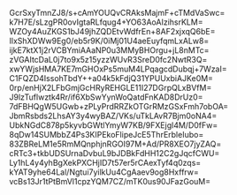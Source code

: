 GcrSxyTmnZJ8/s+cAmYOUQvCRAksMajmF+cTMdVaSwc=
k7H7E/sLzgPR0ovIgtaRLfqug4+YO63AoAIzihsrKLM=
WZOy4AuZKGS1bJ49jhZQDEtvWdfrEn+8AF2xjxqQ6bE=
IlxShXDWw9Eg0/eb5r9K/0iMj01U4aeEuyfqmLxALw8=
ijkE7ktX1j2rVCBYmiAAaNP0u3MMyBHOrgu+jL8nMTc=
zVGAItcDaL0j7to9x5z15yzzWUvR3SreD0fc2NwtR3Q=
xwYWjsHMA7KE7mGHOxPs5muM4LPqagcdDubqj+7WzaI=
C1FQZD4IssohTbdY++a04k5kFdjQ31YPUUxbiAJKe0M=
0rp/enHjX2LFbGmjGcHRyREHGLE11I27DGrpQLxBVfM=
J9lzTuflwztk4Rr/if6XbSwYynWoQatdFnKAD8DrUz0=
7dFBHQgW5UGwb+zPLyPrdRRZkOTGrRMzGSxFmh7obOA=
JbmRsbds2LhsAY3y4wyBAZ/VKs/uTkLAvR7Bjm0oNA4=
UbkNGdC878p5kyvbGWtlYmyW7KB/9FXEjgl4M/D0fFw=
8qDw14SUMbbZ4Ps3KIPEkoFlipeJcE5ThrErbleIubo=
83ZBReLM1e5RmMQnphjnRGOI97M+Ad/PR8XEO7jyZAQ=
cRTc3+tkbUDSUrnaDvbuL9bJDBkFdHH12C2gJqcfCWU=
Ly1hL4y4yhBgXekPXCHjID7t57er5rCAexTyf4q0zqs=
kYAT9yhe64Lal/Ngtui7yilkUu4CgAaev9og8Hxffrw=
vcBs13Jr1tPtBmVl1cpzYQM7CZ/mTK0us90JFazGouM=
